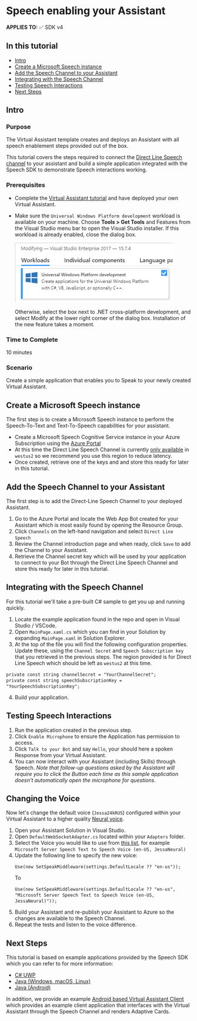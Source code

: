 # Speech enabling your Assistant

**APPLIES TO:** ✅ SDK v4

## In this tutorial
- [Intro](#intro)
- [Create a Microsoft Speech instance](#Create-a-Microsoft-Speech-instance)
- [Add the Speech Channel to your Assistant](#Add-the-Speech-Channel-to-your-Assistantl)
- [Integrating with the Speech Channel](#Integrating-with-the-Speech-Channel)
- [Testing Speech Interactions](#Testing-Speech-Interactions)
- [Next Steps](#Next-Steps)

## Intro

### Purpose

The Virtual Assistant template creates and deploys an Assistant with all speech enablement steps provided out of the box.

This tutorial covers the steps required to connect the [Direct Line Speech channel](https://docs.microsoft.com/en-us/azure/bot-service/directline-speech-bot?view=azure-bot-service-4.0) to your assistant and build a simple application integrated with the Speech SDK to demonstrate Speech interactions working.

### Prerequisites

- Complete the [Virtual Assistant tutorial](/docs/readme.md#tutorials) and have deployed your own Virtual Assistant.
- Make sure the `Universal Windows Platform development` workload is available on your machine. Choose **Tools > Get Tools** and Features from the Visual Studio menu bar to open the Visual Studio installer. If this workload is already enabled, close the dialog box.

    ![UWP Enablement](/docs/media/vs-enable-uwp-workload.png)

    Otherwise, select the box next to .NET cross-platform development, and select Modify at the lower right corner of the dialog box. Installation of the new feature takes a moment.

### Time to Complete

10 minutes

### Scenario

Create a simple application that enables you to Speak to your newly created Virtual Assistant.

## Create a Microsoft Speech instance

The first step is to create a Microsoft Speech instance to perform the Speech-To-Text and Text-To-Speech capabilities for your assistant.

- Create a Microsoft Speech Cognitive Service instance in your Azure Subscription using the [Azure Portal](https://ms.portal.azure.com/#create/Microsoft.CognitiveServicesSpeechServices)
- At this time the Direct Line Speech Channel is currently [only available](https://docs.microsoft.com/en-us/azure/bot-service/bot-service-channel-connect-directlinespeech?view=azure-bot-service-4.0#known-issues) in `westus2` so we recommend you use this region to reduce latency.
- Once created, retrieve one of the keys and and store this ready for later in this tutorial. 

## Add the Speech Channel to your Assistant

The first step is to add the Direct-Line Speech Channel to your deployed Assistant.

1. Go to the Azure Portal and locate the Web App Bot created for your Assistant which is most easily found by opening the Resource Group.
2. Click `Channels` on the left-hand navigation and select `Direct Line Speech`
3. Review the Channel introduction page and when ready, click `Save` to add the Channel to your Assistant.
4. Retrieve the Channel secret key which will be used by your application to connect to your Bot through the Direct Line Speech Channel and store this ready for later in this tutorial.

## Integrating with the Speech Channel

For this tutorial we'll take a pre-built C# sample to get you up and running quickly.

1. Locate the example application found in the repo and open in Visual Studio / VSCode.
2. Open `MainPage.xaml.cs` which you can find in your Solution by expanding `MainPage.xaml` in Solution Explorer.
3. At the top of the file you will find the following configuration properties. Update these, using the `Channel Secret` and `Speech Subscription key` that you retrieved in the previous steps. The region provided is for Direct Line Speech which should be left as `westus2` at this time.

```
private const string channelSecret = "YourChannelSecret";
private const string speechSubscriptionKey = "YourSpeechSubscriptionKey";
```
4. Build your application.

## Testing Speech Interactions

1. Run the application created in the previous step.
2. Click `Enable Microphone` to ensure the Application has permission to access.
2. Click `Talk to your Bot` and say `Hello`, your should here a spoken Response from your Virtual Assistant.
3. You can now interact with your Assistant (including Skills) through Speech. *Note that follow-up questions asked by the Assistant will require you to click the Button each time as this sample application doesn't automatically open the microphone for questions*.

## Changing the Voice

Now let's change the default voice (`Jessa24kRUS`) configured within your Virtual Assistant to a higher quality [Neural voice](https://azure.microsoft.com/en-us/blog/microsoft-s-new-neural-text-to-speech-service-helps-machines-speak-like-people/).

1. Open your Assistant Solution in Visual Studio.
2. Open `DefaultWebSocketAdapter.cs` located within your `Adapters` folder.
3. Select the Voice you would like to use from [this list](https://docs.microsoft.com/en-us/azure/cognitive-services/speech-service/language-support#neural-voices), for example `Microsoft Server Speech Text to Speech Voice (en-US, JessaNeural)`
3. Update the following line to specify the new voice:
    ```
    Use(new SetSpeakMiddleware(settings.DefaultLocale ?? "en-us"));
    ```
    To
    ```
    Use(new SetSpeakMiddleware(settings.DefaultLocale ?? "en-us", "Microsoft Server Speech Text to Speech Voice (en-US, JessaNeural)"));
    ```
4. Build your Assistant and re-publish your Assistant to Azure so the changes are available to the Speech Channel.
5. Repeat the tests and listen to the voice difference.

## Next Steps

This tutorial is based on example applications provided by the Speech SDK which you can refer to for more information:

- [C# UWP](https://docs.microsoft.com/en-us/azure/cognitive-services/speech-service/quickstart-virtual-assistant-csharp-uwp)
- [Java (Windows, macOS, Linux)](https://docs.microsoft.com/en-us/azure/cognitive-services/speech-service/quickstart-virtual-assistant-java-jre)
- [Java (Android)](https://docs.microsoft.com/en-us/azure/cognitive-services/speech-service/quickstart-virtual-assistant-java-android)

In addition, we provide an example [Android based Virtual Assistant Client](/solutions/android/virtualassistantclient) which provides an example client application that interfaces with the Virtual Assistant through the Speech Channel and renders Adaptive Cards.



